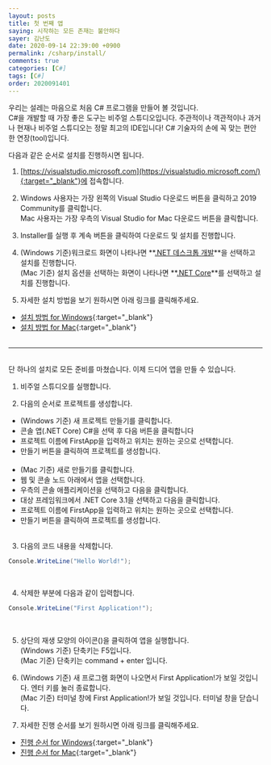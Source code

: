 ```yaml
---
layout: posts
title: 첫 번째 앱
saying: 시작하는 모든 존재는 불안하다
sayer: 김난도
date: 2020-09-14 22:39:00 +0900
permalink: /csharp/install/
comments: true
categories: [C#]
tags: [C#]
order: 2020091401
---
```


우리는 설레는 마음으로 처음 C# 프로그램을 만들어 볼 것입니다.<br />
C#을 개발할 때 가장 좋은 도구는 비주얼 스튜디오입니다. 주관적이나 객관적이나 과거나 현재나 비주얼 스튜디오는 정말 최고의 IDE입니다! C# 기술자의 손에 꼭 맞는 편안한 연장(tool)입니다.

다음과 같은 순서로 설치를 진행하시면 됩니다.

1. [https://visualstudio.microsoft.com](https://visualstudio.microsoft.com/){:target="_blank"}에 접속합니다.

2. Windows 사용자는 가장 왼쪽의 Visual Studio 다운로드 버튼을 클릭하고 2019 Community를 클릭합니다.<br />
Mac 사용자는 가장 우측의 Visual Studio for Mac 다운로드 버튼을 클릭합니다.

3. Installer를 실행 후 계속 버튼을 클릭하여 다운로드 및 설치를 진행합니다.

4. (Windows 기준)워크로드 화면이 나타나면 **<u>.NET 데스크톱 개발</u>**을 선택하고 설치를 진행합니다.<br />
(Mac 기준) 설치 옵션을 선택하는 화면이 나타나면 **<u>.NET Core</u>**를 선택하고 설치를 진행합니다.

5. 자세한 설치 방법을 보기 원하시면 아래 링크를 클릭해주세요.
- [설치 방법 for Windows](https://www.youtube.com/watch?v=FBo5Cso-ufE){:target="_blank"}
- [설치 방법 for Mac](https://www.youtube.com/watch?v=KMXm43LVNeY){:target="_blank"}
<br /><br />

---
<br />
단 하나의 설치로 모든 준비를 마쳤습니다. 이제 드디어 앱을 만들 수 있습니다.

1. 비주얼 스튜디오를 실행합니다.

2. 다음의 순서로 프로젝트를 생성합니다.<br />
- (Windows 기준) 새 프로젝트 만들기를 클릭합니다.
- 콘솔 앱(.NET Core) C#을 선택 후 다음 버튼을 클릭합니다
- 프로젝트 이름에 FirstApp을 입력하고 위치는 원하는 곳으로 선택합니다.
- 만들기 버튼을 클릭하여 프로젝트를 생성합니다.<br /><br />
- (Mac 기준) 새로 만들기를 클릭합니다.
- 웹 및 콘솔 노드 아래에서 앱을 선택합니다. 
- 우측의 콘솔 애플리케이션을 선택하고 다음을 클릭합니다.
- 대상 프레임워크에서 .NET Core 3.1을 선택하고 다음을 클릭합니다.
- 프로젝트 이름에 FirstApp을 입력하고 위치는 원하는 곳으로 선택합니다.
- 만들기 버튼을 클릭하여 프로젝트를 생성합니다.<br /><br />

3. 다음의 코드 내용을 삭제합니다.
```cs
Console.WriteLine("Hello World!");
```
<br />

4. 삭제한 부분에 다음과 같이 입력합니다.
```cs
Console.WriteLine("First Application!");
```
<br />

5. 상단의 재생 모양의 아이콘(<i class="fa fa-play"></i>)을 클릭하여 앱을 실행합니다.<br />
(Windows 기준) 단축키는 F5입니다.<br />
(Mac 기준) 단축키는 command + enter 입니다.<br />

6. (Windows 기준) 새 프로그램 화면이 나오면서 First Application!가 보일 것입니다. 엔터 키를 눌러 종료합니다.<br />
(Mac 기준) 터미널 창에 First Application!가 보일 것입니다. 터미널 창을 닫습니다.

7. 자세한 진행 순서를 보기 원하시면 아래 링크를 클릭해주세요.
- [진행 순서 for Windows](https://docs.microsoft.com/ko-kr/dotnet/core/tutorials/with-visual-studio){:target="_blank"}
- [진행 순서 for Mac](https://docs.microsoft.com/ko-kr/dotnet/core/tutorials/with-visual-studio-mac){:target="_blank"}
